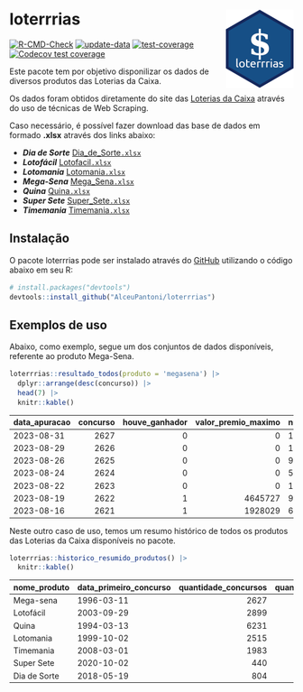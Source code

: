 
<!-- README.md is generated from README.Rmd. Please edit that file -->

# loterrrias <img src="man/figures/logo.png" align="right" height="139" />

<!-- badges: start -->

[![R-CMD-Check](https://github.com/AlceuPantoni/loterrrias/actions/workflows/R-CMD-check.yaml/badge.svg?branch=main)](https://github.com/AlceuPantoni/loterrrias/actions/workflows/R-CMD-check.yaml)
[![update-data](https://github.com/AlceuPantoni/loterrrias/actions/workflows/update-data.yaml/badge.svg)](https://github.com/AlceuPantoni/loterrrias/actions/workflows/update-data.yaml)
[![test-coverage](https://github.com/AlceuPantoni/loterrrias/actions/workflows/test-coverage.yaml/badge.svg?branch=main)](https://github.com/AlceuPantoni/loterrrias/actions/workflows/test-coverage.yaml)
[![Codecov test
coverage](https://codecov.io/gh/AlceuPantoni/loterrrias/branch/main/graph/badge.svg)](https://codecov.io/gh/AlceuPantoni/loterrrias?branch=main)
<!-- badges: end -->

Este pacote tem por objetivo disponilizar os dados de diversos produtos
das Loterias da Caixa.

Os dados foram obtidos diretamente do site das [Loterias da
Caixa](https://loterias.caixa.gov.br/Paginas/default.aspx) através do
uso de técnicas de Web Scraping.

Caso necessário, é possível fazer download das base de dados em formado
**.xlsx** através dos links abaixo:

  - ***Dia de Sorte***
    [Dia\_de\_Sorte`.xlsx`](https://raw.githubusercontent.com/AlceuPantoni/loterrrias/main/data-raw/resultados_diadesorte.xlsx)
  - ***Lotofácil***
    [Lotofacil`.xlsx`](https://raw.githubusercontent.com/AlceuPantoni/loterrrias/main/data-raw/resultados_lotofacil.xlsx)
  - ***Lotomania***
    [Lotomania`.xlsx`](https://raw.githubusercontent.com/AlceuPantoni/loterrrias/main/data-raw/resultados_lotomania.xlsx)
  - ***Mega-Sena***
    [Mega\_Sena`.xlsx`](https://raw.githubusercontent.com/AlceuPantoni/loterrrias/main/data-raw/resultados_megasena.xlsx)
  - ***Quina***
    [Quina`.xlsx`](https://raw.githubusercontent.com/AlceuPantoni/loterrrias/main/data-raw/resultados_quina.xlsx)
  - ***Super Sete***
    [Super\_Sete`.xlsx`](https://raw.githubusercontent.com/AlceuPantoni/loterrrias/main/data-raw/resultados_supersete.xlsx)
  - ***Timemania***
    [Timemania`.xlsx`](https://raw.githubusercontent.com/AlceuPantoni/loterrrias/main/data-raw/resultados_timemania.xlsx)

## Instalação

O pacote loterrrias pode ser instalado através do
[GitHub](https://github.com/) utilizando o código abaixo em seu R:

``` r
# install.packages("devtools")
devtools::install_github("AlceuPantoni/loterrrias")
```

## Exemplos de uso

Abaixo, como exemplo, segue um dos conjuntos de dados disponíveis,
referente ao produto Mega-Sena.

``` r
loterrrias::resultado_todos(produto = 'megasena') |> 
  dplyr::arrange(desc(concurso)) |> 
  head(7) |> 
  knitr::kable()
```

| data\_apuracao | concurso | houve\_ganhador | valor\_premio\_maximo | numeros\_sorteados | num\_1 | num\_2 | num\_3 | num\_4 | num\_5 | num\_6 |
| :------------- | -------: | --------------: | --------------------: | :----------------- | -----: | -----: | -----: | -----: | -----: | -----: |
| 2023-08-31     |     2627 |               0 |                     0 | 13;25;31;43;57;58  |     13 |     25 |     31 |     43 |     57 |     58 |
| 2023-08-29     |     2626 |               0 |                     0 | 1;9;13;16;52;59    |      1 |      9 |     13 |     16 |     52 |     59 |
| 2023-08-26     |     2625 |               0 |                     0 | 9;10;35;44;55;58   |      9 |     10 |     35 |     44 |     55 |     58 |
| 2023-08-24     |     2624 |               0 |                     0 | 5;31;37;47;52;58   |      5 |     31 |     37 |     47 |     52 |     58 |
| 2023-08-22     |     2623 |               0 |                     0 | 10;15;20;35;37;59  |     10 |     15 |     20 |     35 |     37 |     59 |
| 2023-08-19     |     2622 |               1 |               4645727 | 9;19;22;24;50;60   |      9 |     19 |     22 |     24 |     50 |     60 |
| 2023-08-16     |     2621 |               1 |               1928029 | 6;9;14;16;42;47    |      6 |      9 |     14 |     16 |     42 |     47 |

Neste outro caso de uso, temos um resumo histórico de todos os produtos
das Loterias da Caixa disponíveis no pacote.

``` r
loterrrias::historico_resumido_produtos() |> 
  knitr::kable()
```

| nome\_produto | data\_primeiro\_concurso | quantidade\_concursos | quantidade\_concursos\_com\_ganhador | percentual\_com\_ganhador | media\_premiacao | maior\_premio | menor\_premio | total\_dezenas\_sorteadas | numero\_mais\_sorteado | numero\_menos\_sorteado |
| :------------ | :----------------------- | --------------------: | -----------------------------------: | ------------------------: | ---------------: | ------------: | ------------: | ------------------------: | ---------------------: | ----------------------: |
| Mega-sena     | 1996-03-11               |                  2627 |                                  595 |                      0.23 |       23616297.8 |     289420865 |     348732.75 |                     15762 |                     10 |                      26 |
| Lotofácil     | 2003-09-29               |                  2899 |                                 2595 |                      0.90 |         911156.4 |       8252873 |      10712.22 |                     43485 |                     20 |                      16 |
| Quina         | 1994-03-13               |                  6231 |                                 2520 |                      0.40 |        3324018.2 |     579215957 |      14230.37 |                     31155 |                      4 |                       3 |
| Lotomania     | 1999-10-02               |                  2515 |                                  664 |                      0.26 |        2332863.5 |      37261930 |     109348.66 |                     50300 |                     47 |                      96 |
| Timemania     | 2008-03-01               |                  1983 |                                   72 |                      0.04 |       26323286.7 |     818652938 |     164711.44 |                     13881 |                     20 |                      53 |
| Super Sete    | 2020-10-02               |                   440 |                                   20 |                      0.05 |        3150135.9 |      10146164 |     124747.77 |                      3080 |                      9 |                       4 |
| Dia de Sorte  | 2018-05-19               |                   804 |                                  268 |                      0.33 |         791765.0 |       3770060 |      59101.35 |                      5628 |                     10 |                       1 |
